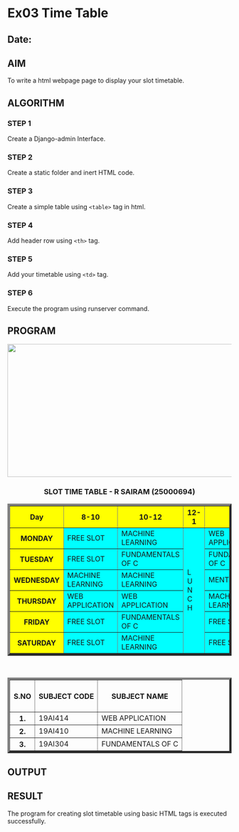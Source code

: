 # Ex03 Time Table
## Date:

## AIM
To write a html webpage page to display your slot timetable.

## ALGORITHM
### STEP 1
Create a Django-admin Interface.

### STEP 2
Create a static folder and inert HTML code.

### STEP 3
Create a simple table using ```<table>``` tag in html.

### STEP 4
Add header row using ```<th>``` tag.

### STEP 5
Add your timetable using ```<td>``` tag.

### STEP 6
Execute the program using runserver command.

## PROGRAM
<html> 
<head>
    <title>Timetable</title>
</head>            
<title>Google <div class="Timetable"></div></title>
    <body> 
     <center> 
     <img width="1988" height="299" alt="image" src="https://github.com/user-attachments/assets/1ad335e2-8d51-4961-ab48-2dc54e71b947" />
     </center>
      <h3 align="center">  SLOT TIME TABLE - R SAIRAM (25000694) </h3>
        <table align="center" border="5" cellpadding="6" cellspacing="2" bgcolor="cyan">
        <tr>
          <th bgcolor="yellow">Day</th>    
          <th bgcolor="yellow">8-10</th>
          <th bgcolor="yellow">10-12</th>
          <th bgcolor="yellow">12-1</th>
          <th bgcolor="yellow">1-3</th>
          <th bgcolor="yellow">3-5</th>
        </tr>
        <tr>
           <th bgcolor="yellow">MONDAY </th>
           <td>FREE SLOT  </td>
           <td>MACHINE LEARNING </td>
           <td rowspan="6">L<br>U<br>N<br>C<br>H </td>
           <td>WEB APPLICATION</td>
           <td>FUNDAMENTALS OF C</td>
        </tr>
        <tr>
            <th bgcolor="yellow">TUESDAY  </th>
            <td>FREE SLOT </td>
            <td>FUNDAMENTALS OF C</td>
            <td>FUNDAMENTALS OF C</td>
            <td>FREE SLOT </td>
         </tr> 
         <tr>
            <th bgcolor="yellow">WEDNESDAY </th>
            <td>MACHINE LEARNING</td>
            <td>MACHINE LEARNING</td>
            <td>MENTOR    </td>
            <td>WEB APPLICATION</td>
         </tr> 
         <tr>
            <th bgcolor="yellow">THURSDAY  </th>
            <td>WEB APPLICATION</td>
            <td>WEB APPLICATION</td>
            <td>MACHINE LEARNING</td>
            <td>FREE SLOT </td>
         </tr>
          <tr>
            <th bgcolor="yellow">FRIDAY    </th>
            <td>FREE SLOT</td>
            <td>FUNDAMENTALS OF C</td>
            <td>FREE SLOT</td>
            <td>WEB APPLICATION</td>
         </tr>
         <tr>
            <th bgcolor="yellow">SATURDAY  </th>
            <td>FREE SLOT</td>
            <td>MACHINE LEARNING</td>
            <td>FREE SLOT</td>
            <td>FUNDAMENTALS OF C</td>
         </tr>
        </table>
        <br> 
        <table border="5" cellpadding="7" cellspacing="2" align="center">
         <tr>
           <th><h4>S.NO</h4></th>    
           <th><h4>SUBJECT CODE </h4></th>
           <th><h4>SUBJECT NAME </h4></th>
         </tr>
         <tr>
            <th>1.</th>
            <td>19AI414</td>
            <td>WEB APPLICATION  </td>
         </tr>
         <tr>
             <th>2.</th>
             <td>19AI410</td>
             <td>MACHINE LEARNING  </td>
          </tr> 
          <tr>
             <th>3.</th>
             <td>19AI304</td>
             <td>FUNDAMENTALS OF C  </td>
          </tr> 
         </table>   
    </body>
</html>



## OUTPUT


## RESULT
The program for creating slot timetable using basic HTML tags is executed successfully.
